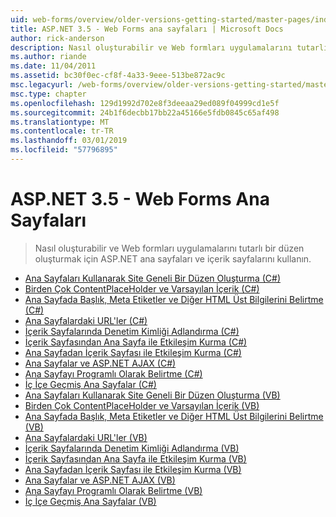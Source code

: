 ```yaml
---
uid: web-forms/overview/older-versions-getting-started/master-pages/index
title: ASP.NET 3.5 - Web Forms ana sayfaları | Microsoft Docs
author: rick-anderson
description: Nasıl oluşturabilir ve Web formları uygulamalarını tutarlı bir düzen oluşturmak için ASP.NET ana sayfaları ve içerik sayfalarını kullanın.
ms.author: riande
ms.date: 11/04/2011
ms.assetid: bc30f0ec-cf8f-4a33-9eee-513be872ac9c
msc.legacyurl: /web-forms/overview/older-versions-getting-started/master-pages
msc.type: chapter
ms.openlocfilehash: 129d1992d702e8f3deeaa29ed089f04999cd1e5f
ms.sourcegitcommit: 24b1f6decbb17bb22a45166e5fdb0845c65af498
ms.translationtype: MT
ms.contentlocale: tr-TR
ms.lasthandoff: 03/01/2019
ms.locfileid: "57796895"
---
```

<a name="aspnet-35---web-forms-master-pages"></a>ASP.NET 3.5 - Web Forms Ana Sayfaları
====================
> Nasıl oluşturabilir ve Web formları uygulamalarını tutarlı bir düzen oluşturmak için ASP.NET ana sayfaları ve içerik sayfalarını kullanın.


- [Ana Sayfaları Kullanarak Site Geneli Bir Düzen Oluşturma (C#)](creating-a-site-wide-layout-using-master-pages-cs.md)
- [Birden Çok ContentPlaceHolder ve Varsayılan İçerik (C#)](multiple-contentplaceholders-and-default-content-cs.md)
- [Ana Sayfada Başlık, Meta Etiketler ve Diğer HTML Üst Bilgilerini Belirtme (C#)](specifying-the-title-meta-tags-and-other-html-headers-in-the-master-page-cs.md)
- [Ana Sayfalardaki URL'ler (C#)](urls-in-master-pages-cs.md)
- [İçerik Sayfalarında Denetim Kimliği Adlandırma (C#)](control-id-naming-in-content-pages-cs.md)
- [İçerik Sayfasından Ana Sayfa ile Etkileşim Kurma (C#)](interacting-with-the-master-page-from-the-content-page-cs.md)
- [Ana Sayfadan İçerik Sayfası ile Etkileşim Kurma (C#)](interacting-with-the-content-page-from-the-master-page-cs.md)
- [Ana Sayfalar ve ASP.NET AJAX (C#)](master-pages-and-asp-net-ajax-cs.md)
- [Ana Sayfayı Programlı Olarak Belirtme (C#)](specifying-the-master-page-programmatically-cs.md)
- [İç İçe Geçmiş Ana Sayfalar (C#)](nested-master-pages-cs.md)
- [Ana Sayfaları Kullanarak Site Geneli Bir Düzen Oluşturma (VB)](creating-a-site-wide-layout-using-master-pages-vb.md)
- [Birden Çok ContentPlaceHolder ve Varsayılan İçerik (VB)](multiple-contentplaceholders-and-default-content-vb.md)
- [Ana Sayfada Başlık, Meta Etiketler ve Diğer HTML Üst Bilgilerini Belirtme (VB)](specifying-the-title-meta-tags-and-other-html-headers-in-the-master-page-vb.md)
- [Ana Sayfalardaki URL'ler (VB)](urls-in-master-pages-vb.md)
- [İçerik Sayfalarında Denetim Kimliği Adlandırma (VB)](control-id-naming-in-content-pages-vb.md)
- [İçerik Sayfasından Ana Sayfa ile Etkileşim Kurma (VB)](interacting-with-the-master-page-from-the-content-page-vb.md)
- [Ana Sayfadan İçerik Sayfası ile Etkileşim Kurma (VB)](interacting-with-the-content-page-from-the-master-page-vb.md)
- [Ana Sayfalar ve ASP.NET AJAX (VB)](master-pages-and-asp-net-ajax-vb.md)
- [Ana Sayfayı Programlı Olarak Belirtme (VB)](specifying-the-master-page-programmatically-vb.md)
- [İç İçe Geçmiş Ana Sayfalar (VB)](nested-master-pages-vb.md)
